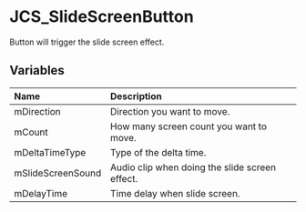 # JCS_SlideScreenButton

Button will trigger the slide screen effect.

## Variables

| Name              | Description                                    |
|:------------------|:-----------------------------------------------|
| mDirection        | Direction you want to move.                    |
| mCount            | How many screen count you want to move.        |
| mDeltaTimeType    | Type of the delta time.                        |
| mSlideScreenSound | Audio clip when doing the slide screen effect. |
| mDelayTime        | Time delay when slide screen.                  |

